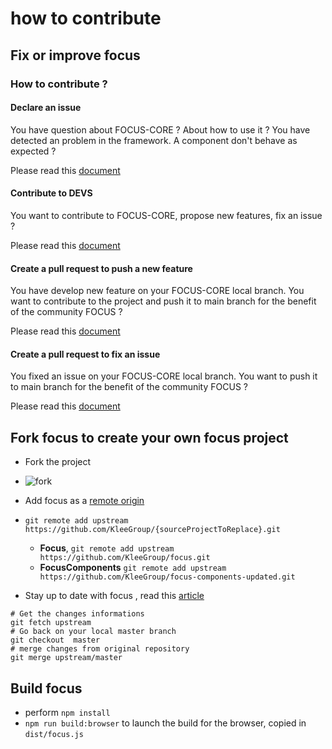 # how to contribute



## Fix or improve focus


### How to contribute ?

#### Declare an issue

You have question about FOCUS-CORE ? About how to use it ?
You have detected an problem in the framework. A component don't behave as expected ?

Please read this [document](https://github.com/KleeGroup/focus-docs/tree/master/contribute/DECLARE_ISSUE.md)

#### Contribute to DEVS

You want to contribute to FOCUS-CORE, propose new features, fix an issue ?

Please read this [document](https://github.com/KleeGroup/focus-docs/tree/master/contribute/CONTRIBUTE_TO_DEV.md)

#### Create a pull request to push a new feature

You have develop new feature on your FOCUS-CORE local branch. You want to contribute to the project and push it to main branch for the benefit of the community FOCUS ?

Please read this [document](https://github.com/KleeGroup/focus-docs/tree/master/contribute/PR_FEATURE_TEMPLATE.md)

#### Create a pull request to fix an issue

You fixed an issue on your FOCUS-CORE local branch. You want to push it to main branch for the benefit of the community FOCUS ?

Please read this [document](https://github.com/KleeGroup/focus-docs/tree/master/contribute/PR_FIX_TEMPLATE.md)


## Fork focus to create your own focus project
- Fork the project
- ![fork](https://cloud.githubusercontent.com/assets/286966/9465819/2e2fda74-4b30-11e5-9311-3838cbdc07db.png)
- Add focus as a [remote origin](https://help.github.com/articles/configuring-a-remote-for-a-fork/)
- `git remote add upstream https://github.com/KleeGroup/{sourceProjectToReplace}.git` <br />
  - **Focus**, `git remote add upstream https://github.com/KleeGroup/focus.git`
  - **FocusComponents** `git remote add upstream https://github.com/KleeGroup/focus-components-updated.git`

- Stay up to date with focus , read this [article](https://help.github.com/articles/syncing-a-fork/)
```
# Get the changes informations
git fetch upstream
# Go back on your local master branch
git checkout  master
# merge changes from original repository
git merge upstream/master
```

## Build focus
- perform `npm install`
- `npm run build:browser` to launch the build for the browser, copied in `dist/focus.js`
